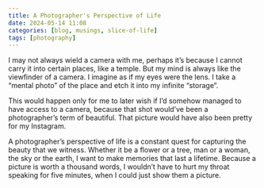 ```yaml
---
title: A Photographer's Perspective of Life
date: 2024-05-14 11:08
categories: [blog, musings, slice-of-life]
tags: [photography]
---
```


I may not always wield a camera with me, perhaps it’s because I cannot carry it into certain places, like a temple. But my mind is always like the viewfinder of a camera. I imagine as if my eyes were the lens. I take a “mental photo” of the place and etch it into my infinite “storage”.

This would happen only for me to later wish if I’d somehow managed to have access to a camera, because that shot would’ve been a photographer’s term of beautiful. That picture would have also been pretty for my Instagram.

A photographer’s perspective of life is a constant quest for capturing the beauty that we witness. Whether it be a flower or a tree, man or a woman, the sky or the earth, I want to make memories that last a lifetime. Because a picture is worth a thousand words, I wouldn’t have to hurt my throat speaking for five minutes, when I could just show them a picture.
